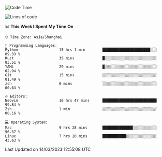 <!--START_SECTION:waka-->
![Code Time](http://img.shields.io/badge/Code%20Time-1%2C208%20hrs%2056%20mins-blue)

![Lines of code](https://img.shields.io/badge/From%20Hello%20World%20I%27ve%20Written-105.7%20thousand%20lines%20of%20code-blue)

📊 **This Week I Spent My Time On** 

```text
🕑︎ Time Zone: Asia/Shanghai

💬 Programming Languages: 
Python                   15 hrs 1 min        ██████████████████████░░░   89.33 % 
Rust                     35 mins             █░░░░░░░░░░░░░░░░░░░░░░░░   03.51 % 
YAML                     29 mins             █░░░░░░░░░░░░░░░░░░░░░░░░   02.94 % 
Git                      15 mins             ░░░░░░░░░░░░░░░░░░░░░░░░░   01.49 % 
zsh                      6 mins              ░░░░░░░░░░░░░░░░░░░░░░░░░   00.63 % 

🔥 Editors: 
Neovim                   16 hrs 47 mins      █████████████████████████   99.84 % 
Zsh                      1 min               ░░░░░░░░░░░░░░░░░░░░░░░░░   00.16 % 

💻 Operating System: 
Mac                      9 hrs 28 mins       ██████████████░░░░░░░░░░░   56.37 % 
Linux                    7 hrs 20 mins       ███████████░░░░░░░░░░░░░░   43.63 % 
```


 Last Updated on 14/03/2023 12:55:08 UTC
<!--END_SECTION:waka-->
